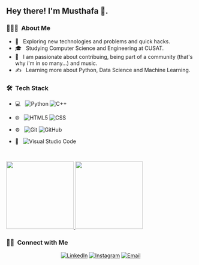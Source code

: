 

<h2> Hey there! I'm Musthafa 👋.</h2>

<h3> 👨🏻‍💻 &nbsp;About Me </h3>

- 🤔 &nbsp; Exploring new technologies and problems and quick hacks.
- 🎓 &nbsp; Studying Computer Science and Engineering at CUSAT.
- 🌱 &nbsp; I am passionate about contribuing, being part of a community (that's why i'm in so many...) and music.
- ✍️ &nbsp; Learning more about Python, Data Science and Machine Learning.

<h3> 🛠 &nbsp;Tech Stack</h3>

- 💻 &nbsp;
  ![Python](https://img.shields.io/badge/-Python-333333?style=flat&logo=python)
  ![C++](https://img.shields.io/badge/-C++-333333?style=flat&logo=C%2B%2B&logoColor=00599C)


- 🌐 &nbsp;
  ![HTML5](https://img.shields.io/badge/-HTML5-333333?style=flat&logo=HTML5)
  ![CSS](https://img.shields.io/badge/-CSS-333333?style=flat&logo=CSS3&logoColor=1572B6)
  
- ⚙️ &nbsp;
  ![Git](https://img.shields.io/badge/-Git-333333?style=flat&logo=git)
  ![GitHub](https://img.shields.io/badge/-GitHub-333333?style=flat&logo=github)
  
- 🔧 &nbsp;
  ![Visual Studio Code](https://img.shields.io/badge/-Visual%20Studio%20Code-333333?style=flat&logo=visual-studio-code&logoColor=007ACC)
  
  <br/>
  
 <a href="https://github.com/muhammed-musthafa-s-v">
  <img height="180em" src="https://github-readme-stats.vercel.app/api?username=muhammed-musthafa-s-v&theme=buefy&show_icons=true" />
  <img height="180em" src="https://github-readme-stats.vercel.app/api/top-langs/?username=muhammed-musthafa-s-v&theme=buefy&layout=compact" />
</a>

<br/>

<h3> 🤝🏻 &nbsp;Connect with Me </h3>

<p align="center">
<a href="https://www.linkedin.com/in/muhammedmusthafashahalv/"><img alt="LinkedIn" src="https://img.shields.io/badge/Linkedin-Musthafa-blue"></a>
<a href="https://www.instagram.com/musthafa__vakkayil/"><img alt="Instagram" src="https://img.shields.io/badge/Instagram-Musthafa__Vakkayil-red"></a>
<a href="musthuvakkayil@gmail.com"><img alt="Email" src="https://img.shields.io/badge/Email-musthuvakkayil%40gmail.com-red"></a>
</p>


